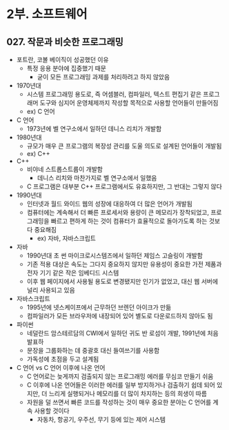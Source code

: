 # 2부. 소프트웨어

## 027. 작문과 비슷한 프로그래밍

- 포트란, 코볼 베이직이 성공했던 이유
  - 특정 응용 분야에 집중했기 때문
    - 굳이 모든 프로그래밍 과제를 처리하려고 하지 않았음
- 1970년대
  - 시스템 프로그래밍 용도로, 즉 어셈블러, 컴파일러, 텍스트 편집기 같은 프로그래머 도구와 심지어 운영체제까지 작성할 목적으로 사용할 언어들이 만들어짐
  - ex) C 언어
- C 언어
  - 1973년에 벨 연구소에서 일하던 데니스 리치가 개발함
- 1980년대
  - 규모가 매우 큰 프로그램의 복장성 관리를 도울 의도로 설계된 언어들이 개발됨
  - ex) C++
- C++
  - 비야네 스트롭스트룹이 개발함
    - 데니스 리치와 마찬가지로 벨 연구소에서 일했음
  - C 프로그램은 대부분 C++ 프로그램에서도 유효하지만, 그 반대는 그렇지 않다
- 1990년대
  - 인터넷과 월드 와이드 웹의 성장에 대응하여 더 많은 언어가 개발됨
  - 컴퓨터에는 계속해서 더 빠른 프로세서와 용량이 큰 메모리가 장착되었고, 프로그래밍을 빠르고 편하게 하는 것이 컴퓨터가 효율적으로 돌아가도록 하는 것보다 중요해짐
    - ex) 자바, 자바스크립트
- 자바
  - 1990년대 초 썬 마이크로시스템즈에서 일하던 제임스 고슬링이 개발함
  - 기존 적용 대상은 속도는 그다지 중요하지 않지만 유용성이 중요한 가전 제품과 전자 기기 같은 작은 임베디드 시스템
  - 이후 웹 페이지에서 사용될 용도로 변경됐지만 인기가 없었고, 대신 웹 서버에 널리 사용되고 있음
- 자바스크립트
  - 1995년에 넷스케이프에서 근무하던 브렌던 아이크가 만듦
  - 컴파일러가 모든 브라우저에 내장되어 있어 별도로 다운로드하지 않아도 됨
- 파이썬
  - 네덜란드 암스테르담의 CWI에서 일하던 귀도 반 로섬이 개발, 1991년에 처음 발표하
  - 문장을 그룹화하는 데 중괄호 대신 들여쓰기를 사용함
  - 가독성에 초점을 두고 설계됨
- C 언어 vs C 언어 이후에 나온 언어
  - C 언어로는 늦게까지 검출되지 않는 프로그래밍 에러를 무심코 만들기 쉬움
  - C 이후에 나온 언어들은 이러한 에러를 일부 방지하거나 검출하기 쉽데 되어 있지만, 더 느리게 실행되거나 메모리를 더 많이 차지하는 등의 희생이 따름
  - 자원을 덜 쓰면서 빠른 코드를 작성하는 것이 매우 중요한 분야는 C 언어를 계속 사용할 것이다
    - 자동차, 항공기, 우주선, 무기 등에 있는 제어 시스템
